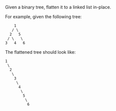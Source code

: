 Given a binary tree, flatten it to a linked list in-place.

For example, given the following tree:
```
    1
   / \
  2   5
 / \   \
3   4   6
```

The flattened tree should look like:
```
1
 \
  2
   \
    3
     \
      4
       \
        5
         \
          6
```